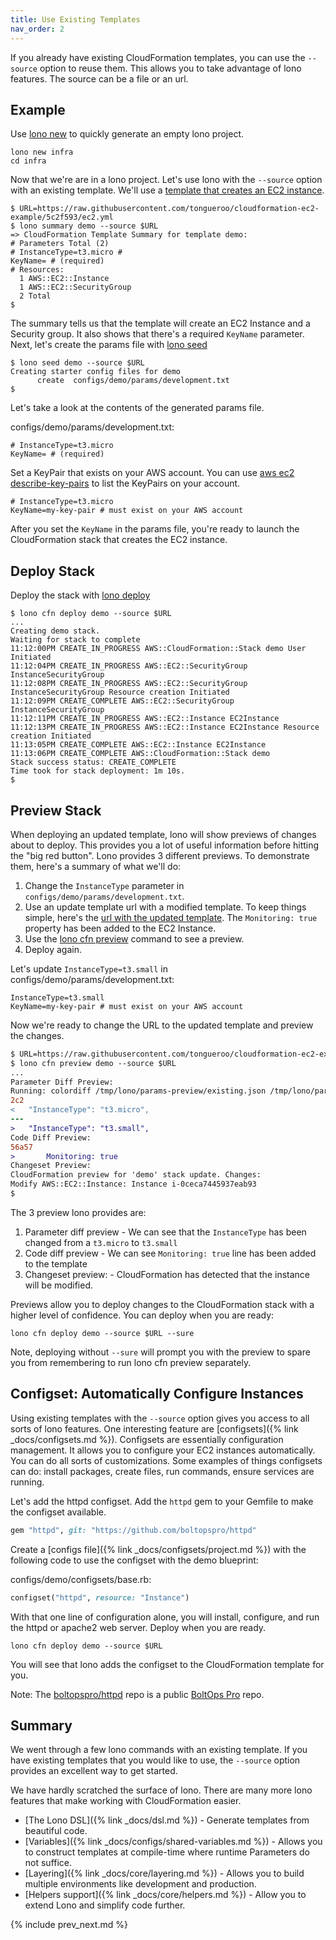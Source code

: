 ```yaml
---
title: Use Existing Templates
nav_order: 2
---
```


If you already have existing CloudFormation templates, you can use the `--source` option to reuse them.  This allows you to take advantage of lono features. The source can be a file or an url.

## Example

Use [lono new](/reference/lono-new/) to quickly generate an empty lono project.

    lono new infra
    cd infra

Now that we're are in a lono project. Let's use lono with the `--source` option with an existing template. We'll use a [template that creates an EC2 instance](https://raw.githubusercontent.com/tongueroo/cloudformation-ec2-example/5c2f593/ec2.yml).

    $ URL=https://raw.githubusercontent.com/tongueroo/cloudformation-ec2-example/5c2f593/ec2.yml
    $ lono summary demo --source $URL
    => CloudFormation Template Summary for template demo:
    # Parameters Total (2)
    # InstanceType=t3.micro #
    KeyName= # (required)
    # Resources:
      1 AWS::EC2::Instance
      1 AWS::EC2::SecurityGroup
      2 Total
    $

The summary tells us that the template will create an EC2 Instance and a Security group. It also shows that there's a required `KeyName` parameter. Next, let's create the params file with [lono seed](/reference/lono-seed/)

    $ lono seed demo --source $URL
    Creating starter config files for demo
          create  configs/demo/params/development.txt
    $

Let's take a look at the contents of the generated params file.

configs/demo/params/development.txt:

    # InstanceType=t3.micro
    KeyName= # (required)

Set a KeyPair that exists on your AWS account. You can use [aws ec2 describe-key-pairs](https://docs.aws.amazon.com/cli/latest/reference/ec2/describe-key-pairs.html) to list the KeyPairs on your account.

    # InstanceType=t3.micro
    KeyName=my-key-pair # must exist on your AWS account

After you set the `KeyName` in the params file, you're ready to launch the CloudFormation stack that creates the EC2 instance.

## Deploy Stack

Deploy the stack with [lono deploy](/reference/lono-cfn-deploy/)

    $ lono cfn deploy demo --source $URL
    ...
    Creating demo stack.
    Waiting for stack to complete
    11:12:00PM CREATE_IN_PROGRESS AWS::CloudFormation::Stack demo User Initiated
    11:12:04PM CREATE_IN_PROGRESS AWS::EC2::SecurityGroup InstanceSecurityGroup
    11:12:08PM CREATE_IN_PROGRESS AWS::EC2::SecurityGroup InstanceSecurityGroup Resource creation Initiated
    11:12:09PM CREATE_COMPLETE AWS::EC2::SecurityGroup InstanceSecurityGroup
    11:12:11PM CREATE_IN_PROGRESS AWS::EC2::Instance EC2Instance
    11:12:13PM CREATE_IN_PROGRESS AWS::EC2::Instance EC2Instance Resource creation Initiated
    11:13:05PM CREATE_COMPLETE AWS::EC2::Instance EC2Instance
    11:13:06PM CREATE_COMPLETE AWS::CloudFormation::Stack demo
    Stack success status: CREATE_COMPLETE
    Time took for stack deployment: 1m 10s.
    $

## Preview Stack

When deploying an updated template, lono will show previews of changes about to deploy. This provides you a lot of useful information before hitting the "big red button".  Lono provides 3 different previews. To demonstrate them, here's a summary of what we'll do:

1. Change the `InstanceType` parameter in `configs/demo/params/development.txt`.
2. Use an update template url with a modified template. To keep things simple, here's the [url with the updated template](https://raw.githubusercontent.com/tongueroo/cloudformation-ec2-example/a505e92/ec2.yml). The `Monitoring: true` property has been added to the EC2 Instance.
3. Use the [lono cfn preview](/reference/lono-cfn-preview/) command to see a preview.
4. Deploy again.

Let's update `InstanceType=t3.small` in configs/demo/params/development.txt:

    InstanceType=t3.small
    KeyName=my-key-pair # must exist on your AWS account

Now we're ready to change the URL to the updated template and preview the changes.

```diff
$ URL=https://raw.githubusercontent.com/tongueroo/cloudformation-ec2-example/a505e92/ec2.yml
$ lono cfn preview demo --source $URL
...
Parameter Diff Preview:
Running: colordiff /tmp/lono/params-preview/existing.json /tmp/lono/params-preview/new.json
2c2
<   "InstanceType": "t3.micro",
---
>   "InstanceType": "t3.small",
Code Diff Preview:
56a57
>       Monitoring: true
Changeset Preview:
CloudFormation preview for 'demo' stack update. Changes:
Modify AWS::EC2::Instance: Instance i-0ceca7445937eab93
$
```

The 3 preview lono provides are:

1. Parameter diff preview - We can see that the `InstanceType` has been changed from a `t3.micro` to `t3.small`
2. Code diff preview - We can see `Monitoring: true` line has been added to the template
3. Changeset preview: - CloudFormation has detected that the instance will be modified.

Previews allow you to deploy changes to the CloudFormation stack with a higher level of confidence. You can deploy when you are ready:

    lono cfn deploy demo --source $URL --sure

Note, deploying without `--sure` will prompt you with the preview to spare you from remembering to run lono cfn preview separately.

## Configset: Automatically Configure Instances

Using existing templates with the `--source` option gives you access to all sorts of lono features. One interesting feature are [configsets]({% link _docs/configsets.md %}).  Configsets are essentially configuration management. It allows you to configure your EC2 instances automatically.  You can do all sorts of customizations. Some examples of things configsets can do: install packages, create files, run commands, ensure services are running.

Let's add the httpd configset. Add the `httpd` gem to your Gemfile to make the configset available.

```ruby
gem "httpd", git: "https://github.com/boltopspro/httpd"
```

Create a [configs file]({% link _docs/configsets/project.md %}) with the following code to use the configset with the demo blueprint:

configs/demo/configsets/base.rb:

```ruby
configset("httpd", resource: "Instance")
```

With that one line of configuration alone, you will install, configure, and run the httpd or apache2 web server. Deploy when you are ready.

    lono cfn deploy demo --source $URL

You will see that lono adds the configset to the CloudFormation template for you.

Note: The [boltopspro/httpd](https://github.com/boltopspro/httpd) repo is a public [BoltOps Pro](https://www.boltops.com/pro) repo.

## Summary

We went through a few lono commands with an existing template. If you have existing templates that you would like to use, the `--source` option provides an excellent way to get started.

We have hardly scratched the surface of lono. There are many more lono features that make working with CloudFormation easier.

* [The Lono DSL]({% link _docs/dsl.md %}) - Generate templates from beautiful code.
* [Variables]({% link _docs/configs/shared-variables.md %}) - Allows you to construct templates at compile-time where runtime Parameters do not suffice.
* [Layering]({% link _docs/core/layering.md %}) - Allows you to build multiple environments like development and production.
* [Helpers support]({% link _docs/core/helpers.md %}) - Allow you to extend Lono and simplify code further.

{% include prev_next.md %}
